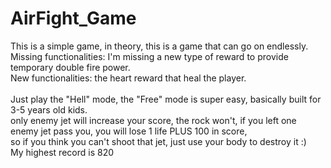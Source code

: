 # AirFight_Game

This is a simple game, in theory, this is a game that can go on endlessly.<br />
Missing functionalities: I'm missing a new type of reward to provide temporary double fire power. <br />
New functionalities: the heart reward that heal the player. <br />
 <br />
Just play the "Hell" mode, the "Free" mode is super easy, basically built for 3-5 years old kids. <br />
only enemy jet will increase your score, the rock won't, if you left one enemy jet pass you, you will lose 1 life PLUS 100 in score, <br />
so if you think you can't shoot that jet, just use your body to destroy it :)<br />
My highest record is 820<br />
